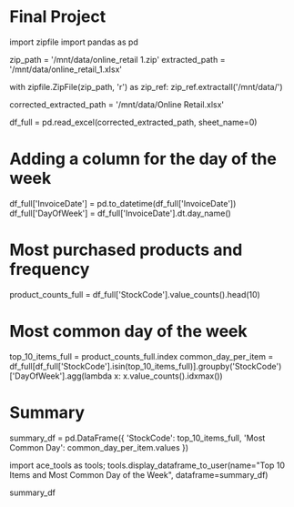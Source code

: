 # Final Project

import zipfile
import pandas as pd

zip_path = '/mnt/data/online_retail 1.zip'
extracted_path = '/mnt/data/online_retail_1.xlsx'

with zipfile.ZipFile(zip_path, 'r') as zip_ref:
    zip_ref.extractall('/mnt/data/')

corrected_extracted_path = '/mnt/data/Online Retail.xlsx'

df_full = pd.read_excel(corrected_extracted_path, sheet_name=0)

# Adding a column for the day of the week
df_full['InvoiceDate'] = pd.to_datetime(df_full['InvoiceDate'])
df_full['DayOfWeek'] = df_full['InvoiceDate'].dt.day_name()

# Most purchased products and frequency
product_counts_full = df_full['StockCode'].value_counts().head(10)

# Most common day of the week
top_10_items_full = product_counts_full.index
common_day_per_item = df_full[df_full['StockCode'].isin(top_10_items_full)].groupby('StockCode')['DayOfWeek'].agg(lambda x: x.value_counts().idxmax())

# Summary
summary_df = pd.DataFrame({
    'StockCode': top_10_items_full,
    'Most Common Day': common_day_per_item.values
})

import ace_tools as tools; tools.display_dataframe_to_user(name="Top 10 Items and Most Common Day of the Week", dataframe=summary_df)

summary_df
